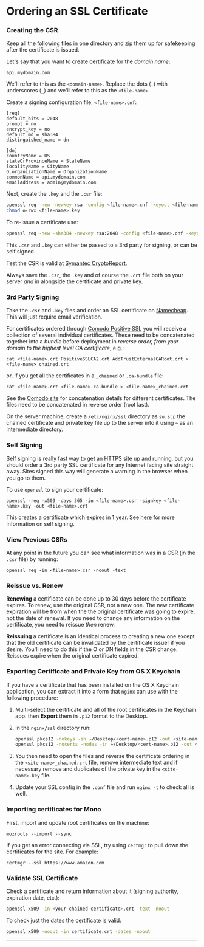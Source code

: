 # Ordering an SSL Certificate

### Creating the CSR

Keep all the following files in one directory and zip them up for safekeeping after the certificate is issued.

Let's say that you want to create certificate for the _domain name_:

	api.mydomain.com
	
We'll refer to this as the `<domain-name>`. Replace the dots (`.`) with underscores (`_`) and we'll refer to this as the `<file-name>`.

Create a signing configuration file, `<file-name>.cnf`:

```
[req]
default_bits = 2048
prompt = no
encrypt_key = no
default_md = sha384
distinguished_name = dn

[dn]
countryName = US
stateOrProvinceName = StateName
localityName = CityName
O.organizationName = OrganizationName
commonName = api.mydomain.com
emailAddress = admin@mydomain.com
```

Next, create the `.key` and the `.csr` file:

```bash
openssl req -new -newkey rsa -config <file-name>.cnf -keyout <file-name>.key -out <file-name>.csr
chmod o-rwx <file-name>.key
```

To re-issue a certificate use:

```bash
openssl req -new -sha384 -newkey rsa:2048 -config <file-name>.cnf -keyout <file-name>.key -out <file-name>.csr
```

This `.csr` and `.key` can either be passed to a 3rd party for signing, or can be self signed.

Test the CSR is valid at [Symantec CryptoReport](https://cryptoreport.websecurity.symantec.com/checker/views/csrCheck.jsp).

Always save the `.csr`, the `.key` and of course the `.crt` file both on your server _and_ in alongside the certificate and private key.

### 3rd Party Signing

Take the `.csr` and `.key` files and order an SSL certificate on [Namecheap](http://namecheap.com).  This will just require email verification.

For certificates ordered through [Comodo Positive SSL](http://positivessl.com) you will receive a collection of several individual certificates.  These need to be concatenated together into a _bundle_ before deployment in _reverse order, from your domain to the highest level CA certificate_, e.g.:

    cat <file-name>.crt PositiveSSLCA2.crt AddTrustExternalCARoot.crt > <file-name>_chained.crt

or, if you get all the certificates in a `_chained` or `.ca-bundle` file:

	cat <file-name>.crt <file-name>.ca-bundle > <file-name>_chained.crt

See the [Comodo site][3] for concatenation details for different certificates.  The files need to be concatenated in reverse order (root last). 

On the server machine, create a `/etc/nginx/ssl` directory as `su`.  `scp` the chained certificate and private key file up to the server into it using `~` as an intermediate directory. 

### Self Signing

Self signing is really fast way to get an HTTPS site up and running, but you should order a 3rd party SSL certificate for any Internet facing site straight away.  Sites signed this way will generate a warning in the browser when you go to them.
	
To use `openssl` to sign your certificate:

	openssl -req -x509 -days 365 -in <file-name>.csr -signkey <file-name>.key -out <file-name>.crt
	
This creates a certificate which expires in 1 year.  See [here][2] for more information on self signing.

### View Previous CSRs

At any point in the future you can see what information was in a CSR (in the `.csr` file) by running:

    openssl req -in <file-name>.csr -noout -text

### Reissue vs. Renew

**Renewing** a certificate can be done up to 30 days before the certificate expires.  To renew, use the original CSR, not a new one.  The new certificate expiration will be from when the the original certificate was going to expire, not the date of renewal.  If you need to change any information on the certificate, you need to reissue _then_ renew.

**Reissuing** a certificate is an identical process to creating a new one except that the old certificate can be invalidated by the certificate issuer if you desire.  You'll need to do this if the O or DN fields in the CSR change.  Reissues expire when the original certificate expired.

### Exporting Certificate and Private Key from OS X Keychain

If you have a certificate that has been installed on the OS X Keychain application, you can extract it into a form that `nginx` can use with the following procedure:

1. Multi-select the certificate and all of the root certificates in the Keychain app. then **Export** them in `.p12` format to the Desktop.
2. In the `nginx/ssl` directory run:

    ```bash
    openssl pkcs12 -nokeys -in ~/Desktop/<cert-name>.p12 -out <site-name>_chained.crt
    openssl pkcs12 -nocerts -nodes -in ~/Desktop/<cert-name>.p12 -out <site-name>.key
    ```

3. You then need to open the files and reverse the certificate ordering in the `<site-name>_chained.crt` file, remove intermediate text and if necessary remove and duplicates of the private key in the `<site-name>.key` file.
5. Update your SSL config in the `.conf` file and run `nginx -t` to check all is well.

### Importing certificates for Mono

First, import and update root certificates on the machine:

    mozroots --import --sync

If you get an error connecting via SSL, try using `certmgr` to pull down the certificates for the site.  For example:

    certmgr --ssl https://www.amazon.com

### Validate SSL Certificate

Check a certificate and return information about it (signing authority, expiration date, etc.):

```bash
openssl x509 -in <your-chained-certificate>.crt -text -noout
```

To check just the dates the certificate is valid:

```bash
openssl x509 -noout -in certificate.crt -dates -noout
```

---

[1]: http://nginx.org/en/docs/http/configuring_https_servers.html
[2]: https://www.switch.ch/grid/certificates/obtain/grid-csr-openssl.html
[3]: https://support.comodo.com/index.php?/Default/Knowledgebase/Article/View/620/0/which-is-root-which-is-intermediate
